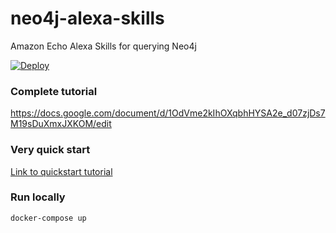 # neo4j-alexa-skills
Amazon Echo  Alexa Skills for querying Neo4j

[![Deploy](https://www.herokucdn.com/deploy/button.svg)](https://heroku.com/deploy)

### Complete tutorial

https://docs.google.com/document/d/1OdVme2kIhOXqbhHYSA2e_d07zjDs7M19sDuXmxJXKOM/edit

### Very quick start

[Link to quickstart tutorial](_resources/quickstart.md) 

### Run locally

```bash
docker-compose up
```

